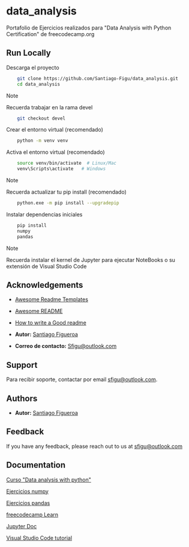 
# data_analysis
Portafolio de Ejercicios realizados para "Data Analysis with Python Certification" de freecodecamp.org
## Run Locally

Descarga el proyecto

```bash
    git clone https://github.com/Santiago-Figu/data_analysis.git
    cd data_analysis
```

> [!NOTE]
> Recuerda trabajar en la rama devel

```bash
    git checkout devel
```


Crear el entorno virtual (recomendado)

```bash
    python -m venv venv
```

Activa el entorno virtual (recomendado)

```bash
    source venv/bin/activate  # Linux/Mac
    venv\Scripts\activate   # Windows
```

> [!NOTE]
> Recuerda actualizar tu pip install (recomendado)

```bash
    python.exe -m pip install --upgradepip
```

Instalar dependencias iniciales

```bash
    pip install 
    numpy
    pandas
```
> [!NOTE]
> Recuerda instalar el kernel de Jupyter para ejecutar NoteBooks o su extensión de Visual Studio Code

## Acknowledgements

 - [Awesome Readme Templates](https://awesomeopensource.com/project/elangosundar/awesome-README-templates)
 - [Awesome README](https://github.com/matiassingers/awesome-readme)
 - [How to write a Good readme](https://bulldogjob.com/news/449-how-to-write-a-good-readme-for-your-github-project)

- **Autor:** [Santiago Figueroa](https://github.com/Santiago-Figu)
- **Correo de contacto:** Sfigu@outlook.com
## Support

Para recibir soporte, contactar por email sfigu@outlook.com.


## Authors

- **Autor:** [Santiago Figueroa](https://github.com/Santiago-Figu)


## Feedback

If you have any feedback, please reach out to us at sfigu@outlook.com


## Documentation

[Curso "Data analysis with python"](https://www.freecodecamp.org/learn/data-analysis-with-python/data-analysis-with-python-course)

[Ejercicios numpy](https://github.com/ine-rmotr-curriculum/freecodecamp-intro-to-numpy)

[Ejercicios pandas](https://github.com/ine-rmotr-curriculum/freecodecamp-intro-to-pandas/tree/master)

[freecodecamp Learn](https://www.freecodecamp.org/learn)

[Jupyter Doc](https://jupyter.org/)

[Visual Studio Code tutorial](https://marketplace.visualstudio.com/items?itemName=ms-toolsai.jupyter)

